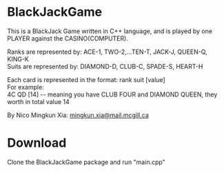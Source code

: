 # BlackJackGame
This is a BlackJack Game written in C++ language, and is played by one PLAYER against the CASINO(COMPUTER).  

Ranks are represented by: ACE-1, TWO-2,...TEN-T, JACK-J, QUEEN-Q, KING-K  
Suits are represented by: DIAMOND-D, CLUB-C, SPADE-S, HEART-H  

Each card is represented in the format: rank suit [value]  
For example:   
4C QD [14] -- meaning you have CLUB FOUR and DIAMOND QUEEN, they worth in total value 14  

By Nico Mingkun Xia: mingkun.xia@mail.mcgill.ca  

# Download
Clone the BlackJackGame package and run "main.cpp"





